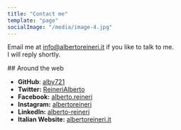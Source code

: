 ```yaml
---
title: "Contact me"
template: "page"
socialImage: "/media/image-4.jpg"
---
```


Email me at [info@albertoreineri.it](mailto:hello@albertoreineri.it) if you like to talk to me.  
I will reply shortly.

## Around the web

- **GitHub**: [alby721](https://github.com/alby721)
- **Twitter:** [ReineriAlberto](https://twitter.com/ReineriAlberto)
- **Facebook:** [alberto.reineri](https://www.facebook.com/alberto.reineri/)
- **Instagram:** [albertoreineri](https://www.instagram.com/albertoreineri)
- **LinkedIn:** [alberto-reineri](https://www.linkedin.com/in/alberto-reineri/)
- **Italian Website:** [albertoreineri.it](https://albertoreineri.it/ "Alberto Reineri italian website")